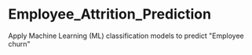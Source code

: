# Employee_Attrition_Prediction
Apply Machine Learning (ML) classification models to predict "Employee churn"
